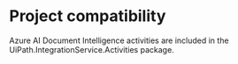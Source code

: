 ﻿# Project compatibility

Azure AI Document Intelligence activities are included in the
                UiPath.IntegrationService.Activities package.




|  |
| ---
